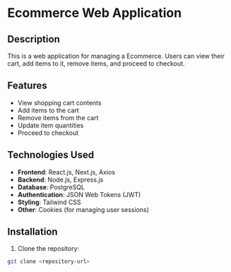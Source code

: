 # Ecommerce Web Application

## Description

This is a web application for managing a Ecommerce. Users can view their cart, add items to it, remove items, and proceed to checkout.

## Features

- View shopping cart contents
- Add items to the cart
- Remove items from the cart
- Update item quantities
- Proceed to checkout

## Technologies Used

- **Frontend**: React.js, Next.js, Axios
- **Backend**: Node.js, Express.js
- **Database**: PostgreSQL
- **Authentication**: JSON Web Tokens (JWT)
- **Styling**: Tailwind CSS
- **Other**: Cookies (for managing user sessions)

## Installation

1. Clone the repository:

```bash
git clone <repository-url>
```

